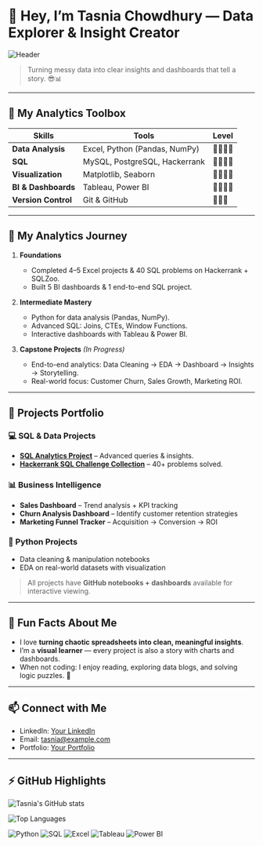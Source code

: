 # 👋 Hey, I’m Tasnia Chowdhury — Data Explorer & Insight Creator

![Header](https://images.unsplash.com/photo-1503264116251-35a269479413?auto=format&fit=crop&w=1600&q=80)

> Turning messy data into clear insights and dashboards that tell a story. 😎📊

---

## 🧩 My Analytics Toolbox

| Skills | Tools | Level |
|--------|-------|-------|
| **Data Analysis** | Excel, Python (Pandas, NumPy) | 💎💎💎💎 |
| **SQL** | MySQL, PostgreSQL, Hackerrank | 💎💎💎💎 |
| **Visualization** | Matplotlib, Seaborn | 💎💎💎💎 |
| **BI & Dashboards** | Tableau, Power BI | 💎💎💎💎 |
| **Version Control** | Git & GitHub | 💎💎💎 |

---

## 🎯 My Analytics Journey

1. **Foundations**  
   - Completed 4–5 Excel projects & 40 SQL problems on Hackerrank + SQLZoo.  
   - Built 5 BI dashboards & 1 end-to-end SQL project.  

2. **Intermediate Mastery**  
   - Python for data analysis (Pandas, NumPy).  
   - Advanced SQL: Joins, CTEs, Window Functions.  
   - Interactive dashboards with Tableau & Power BI.

3. **Capstone Projects** *(In Progress)*  
   - End-to-end analytics: Data Cleaning → EDA → Dashboard → Insights → Storytelling.  
   - Real-world focus: Customer Churn, Sales Growth, Marketing ROI.

---

## 🚀 Projects Portfolio

### 💻 SQL & Data Projects
- **[SQL Analytics Project](#)** – Advanced queries & insights.  
- **[Hackerrank SQL Challenge Collection](#)** – 40+ problems solved.

### 📊 Business Intelligence
- **Sales Dashboard** – Trend analysis + KPI tracking  
- **Churn Analysis Dashboard** – Identify customer retention strategies  
- **Marketing Funnel Tracker** – Acquisition → Conversion → ROI

### 🐍 Python Projects
- Data cleaning & manipulation notebooks  
- EDA on real-world datasets with visualization

> All projects have **GitHub notebooks + dashboards** available for interactive viewing.

---

## 🌟 Fun Facts About Me

- I love **turning chaotic spreadsheets into clean, meaningful insights**.  
- I’m a **visual learner** — every project is also a story with charts and dashboards.  
- When not coding: I enjoy reading, exploring data blogs, and solving logic puzzles. 🧩

---

## 📫 Connect with Me

- LinkedIn: [Your LinkedIn](#)  
- Email: tasnia@example.com  
- Portfolio: [Your Portfolio](#)  

---

## ⚡ GitHub Highlights

![Tasnia's GitHub stats](https://github-readme-stats.vercel.app/api?username=yourusername&show_icons=true&theme=radical)

![Top Languages](https://github-readme-stats.vercel.app/api/top-langs/?username=yourusername&layout=compact&theme=radical)

![Python](https://img.shields.io/badge/-Python-333333?style=flat-square&logo=python)
![SQL](https://img.shields.io/badge/-SQL-333333?style=flat-square&logo=postgresql)
![Excel](https://img.shields.io/badge/-Excel-333333?style=flat-square&logo=microsoft-excel)
![Tableau](https://img.shields.io/badge/-Tableau-333333?style=flat-square&logo=tableau)
![Power BI](https://img.shields.io/badge/-PowerBI-333333?style=flat-square&logo=power-bi)
